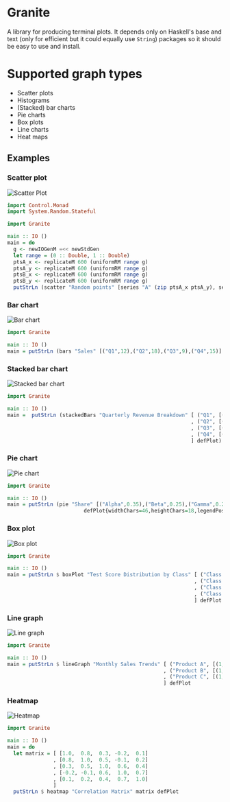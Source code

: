 # Granite
A library for producing terminal plots. It depends only on Haskell's base and text (only for efficient but it could equally use `String`) packages so it should be easy to use and install.

# Supported graph types

* Scatter plots
* Histograms
* (Stacked) bar charts
* Pie charts
* Box plots
* Line charts
* Heat maps


## Examples

### Scatter plot
![Scatter Plot](https://github.com/mchav/granite/blob/main/static/scatter_plot.png)

```haskell
import Control.Monad
import System.Random.Stateful

import Granite

main :: IO ()
main = do
  g <- newIOGenM =<< newStdGen
  let range = (0 :: Double, 1 :: Double)
  ptsA_x <- replicateM 600 (uniformRM range g)
  ptsA_y <- replicateM 600 (uniformRM range g)
  ptsB_x <- replicateM 600 (uniformRM range g)
  ptsB_y <- replicateM 600 (uniformRM range g)
  putStrLn (scatter "Random points" [series "A" (zip ptsA_x ptsA_y), series "B" (zip ptsB_x ptsB_y)] defPlot{widthChars=68,heightChars=22})
```

### Bar chart
![Bar chart](https://github.com/mchav/granite/blob/main/static/bar_chart.png)

```haskell
import Granite

main :: IO ()
main = putStrLn (bars "Sales" [("Q1",12),("Q2",18),("Q3",9),("Q4",15)] defPlot)
```

### Stacked bar chart
![Stacked bar chart](https://github.com/mchav/granite/blob/main/static/stacked_bar.png)

```haskell
import Granite

main :: IO ()
main =  putStrLn (stackedBars "Quarterly Revenue Breakdown" [ ("Q1", [("Hardware", 120), ("Software", 200), ("Services", 80)])
                                                            , ("Q2", [("Hardware", 135), ("Software", 220), ("Services", 95)])
                                                            , ("Q3", [("Hardware", 110), ("Software", 240), ("Services", 110)])
                                                            , ("Q4", [("Hardware", 145), ("Software", 260), ("Services", 125)])
                                                            ] defPlot)
```

### Pie chart
![Pie chart](https://github.com/mchav/granite/blob/main/static/pie_chart.png)

```haskell
import Granite

main :: IO ()
main = putStrLn (pie "Share" [("Alpha",0.35),("Beta",0.25),("Gamma",0.20),("Delta",0.20)]
                         defPlot{widthChars=46,heightChars=18,legendPos=LegendRight})
```

### Box plot
![Box plot](https://github.com/mchav/granite/blob/main/static/box_plot.png)

```haskell
import Granite

main :: IO ()
main = putStrLn $ boxPlot "Test Score Distribution by Class" [ ("Class A", [78, 82, 85, 88, 90, 92, 85, 87, 89, 91, 76, 94, 88])
                                                             , ("Class B", [70, 75, 72, 80, 85, 78, 82, 77, 79, 81, 74, 83])
                                                             , ("Class C", [88, 92, 95, 90, 93, 89, 91, 94, 96, 87, 90, 92])
                                                             , ("Class D", [65, 70, 72, 68, 75, 80, 73, 71, 69, 74, 77, 76])
                                                             ] defPlot
```

### Line graph
![Line graph](https://github.com/mchav/granite/blob/main/static/line_graph.png)

```haskell
import Granite

main :: IO ()
main = putStrLn $ lineGraph "Monthly Sales Trends" [ ("Product A", [(1, 100), (2, 120), (3, 115), (4, 140), (5, 155), (6, 148)])
                                                   , ("Product B", [(1, 80), (2, 85), (3, 95), (4, 92), (5, 110), (6, 125)])
                                                   , ("Product C", [(1, 60), (2, 62), (3, 70), (4, 85), (5, 82), (6, 90)])
                                                   ] defPlot
```

### Heatmap
![Heatmap](https://github.com/mchav/granite/blob/main/static/heatmap.png)

```haskell
import Granite

main :: IO ()
main = do
  let matrix = [ [1.0,  0.8,  0.3, -0.2,  0.1]
               , [0.8,  1.0,  0.5, -0.1,  0.2]
               , [0.3,  0.5,  1.0,  0.6,  0.4]
               , [-0.2, -0.1, 0.6,  1.0,  0.7]
               , [0.1,  0.2,  0.4,  0.7,  1.0]
               ]
  putStrLn $ heatmap "Correlation Matrix" matrix defPlot
```
